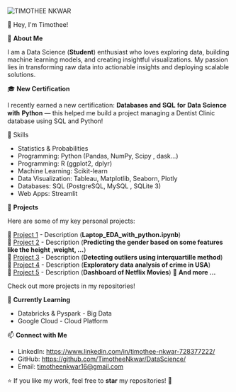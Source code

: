 ![TIMOTHEE NKWAR ](https://raw.githubusercontent.com/TimotheeNkwar/TimotheeNkwar/main/Data%20Scientist.png)

 👋 Hey, I'm Timothee!  

 🚀 ****About Me**** 
 
I am a Data Science (**Student**) enthusiast who loves exploring data, building machine learning models, and creating insightful visualizations. My passion lies in transforming raw data into actionable insights and deploying scalable solutions.  

🎓 ****New Certification****

I recently earned a new certification:
𝐃𝐚𝐭𝐚𝐛𝐚𝐬𝐞𝐬 𝐚𝐧𝐝 𝐒𝐐𝐋 𝐟𝐨𝐫 𝐃𝐚𝐭𝐚 𝐒𝐜𝐢𝐞𝐧𝐜𝐞 𝐰𝐢𝐭𝐡 𝐏𝐲𝐭𝐡𝐨𝐧 — this helped me build a project managing a Dentist Clinic database using SQL and Python!

🔧 Skills  

- Statistics & Probabilities
- Programming: Python (Pandas, NumPy, Scipy , dask...)
- Programming: R (ggplot2, dplyr)  
- Machine Learning: Scikit-learn
- Data Visualization: Tableau, Matplotlib, Seaborn, Plotly 
- Databases: SQL (PostgreSQL, MySQL , SQLite 3)   
- Web Apps: Streamlit
  
 📌 ****Projects****  
 
Here are some of my key personal projects: 


🔹 [Project 1](#) - Description  (**Laptop_EDA_with_python.ipynb**)  
🔹 [Project 2](#) - Description (**Predicting the gender based on some features like the height ,weight, ...**)  
🔹 [Project 3](#) - Description (**Detecting outliers using interquartille method**)  
🔹 [Project 4](#) - Description (**Exploratory data analysis of crime in USA**)  
🔹 [Project 5](#) - Description (**Dashboard of Netflix Movies**) 
🔹 **And more ...**

Check out more projects in my repositories!  

🌱 ****Currently Learning****

- Databricks & Pyspark - Big Data
- Google Cloud  - Cloud Platform


📫 ****Connect with Me**** 

- LinkedIn: https://www.linkedin.com/in/timothee-nkwar-728377222/
- GitHub: https://github.com/TimotheeNkwar/DataScience/
- Email: timotheenkwar16@gmail.com


⭐️ If you like my work, feel free to **star** my repositories! 🚀  

